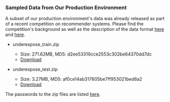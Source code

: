 ### Sampled Data from Our Production Environment

A subset of our production environment's data was already released as part of a recent competition on recommender systems.
Please find the competition's background as well as the description of the data format [here](https://tianchi.aliyun.com/competition/entrance/231785/information) and [here](https://tianchi.aliyun.com/forum/postDetail?postId=102089).

* underexpose_train.zip
    * Size: 271.62MB, MD5: d2ee53319cce2553c302be64370dd7dc
    * [Download](http://tianchi-public-us-east-download.oss-us-east-1.aliyuncs.com/231785/underexpose_train.zip)

* underexpose_test.zip
    * Size: 3.27MB, MD5: af0ce14ab317605be7ff953021bed8a2
    * [Download](http://tianchi-public-us-east-download.oss-us-east-1.aliyuncs.com/231785/underexpose_test.zip)

The passwords to the zip files are listed [here](https://tianchi.aliyun.com/forum/postDetail?postId=102089).
